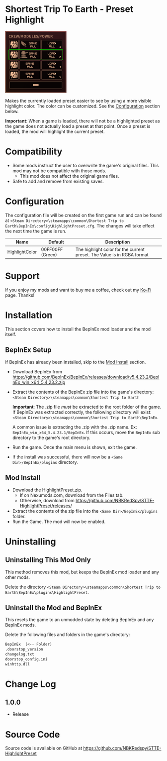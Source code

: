 # Shortest Trip To Earth - Preset Highlight

![thumbnail icon](media/thumbnail.png)

Makes the currently loaded preset easier to see by using a more visible highlight color.
The color can be customized.  See the [Configuration](#configuration) section below.

**Important**: When a game is loaded, there will not be a highlighted preset as the game does not actually load a preset at that point.  Once a preset is loaded, the mod will highlight the current preset.

# Compatibility
* Some mods instruct the user to overwrite the game's original files.  This mod may not be compatible with those mods.
    * This mod does not affect the original game files.
* Safe to add and remove from existing saves.

# Configuration
The configuration file will be created on the first game run and can be found at `<Steam Directory>\steamapps\common\Shortest Trip to Earth\BepInEx\config\HighlightPreset.cfg`.  The changes will take effect the next time the game is run.

|Name|Default|Description|
|--|--|--|
|HighlightColor|00FF00FF (Green)|The highlight color for the current preset.  The Value is in RGBA format|

# Support
If you enjoy my mods and want to buy me a coffee, check out my [Ko-Fi](https://ko-fi.com/nbkredspy71915) page.
Thanks!

# Installation 

This section covers how to install the BepInEx mod loader and the mod itself.

## BepInEx Setup
If BepInEx has already been installed, skip to the [Mod Install](#mod-install) section.

* Download BepInEx from https://github.com/BepInEx/BepInEx/releases/download/v5.4.23.2/BepInEx_win_x64_5.4.23.2.zip
* Extract the contents of the BepInEx zip file into the game's directory:
```<Steam Directory>\steamapps\common\Shortest Trip to Earth```
    
    __Important__:  The .zip file *must* be extracted to the root folder of the game.  If BepInEx was extracted correctly, the following directory will exist: ```<Steam Directory>\steamapps\common\Shortest Trip to Earth\BepInEx```.  

    A common issue is extracting the .zip with the .zip name.  Ex: ```BepInEx_win_x64_5.4.23.1/BepInEx```.  If this occurs, move the ```BepInEx``` sub directory to the game's root directory.

* Run the game.  Once the main menu is shown, exit the game.  
* If the install was successful, there will now be a ```<Game Dir>/BepInEx/plugins``` directory.

## Mod Install
* Download the HighlightPreset.zip.  
    * If on Nexumods.com, download from the Files tab.
    * Otherwise, download from https://github.com/NBKRedSpy/STTE-HighlightPreset/releases/
* Extract the contents of the zip file into the ```<Game Dir>/BepInEx/plugins``` folder.
* Run the Game.  The mod will now be enabled.

# Uninstalling

## Uninstalling This Mod Only

This method removes this mod, but keeps the BepInEx mod loader and any other mods.

Delete the directory ```<Steam Directory>\steamapps\common\Shortest Trip to Earth\BepInEx\plugins\HighlightPreset```.

## Uninstall the Mod and BepInEx
This resets the game to an unmodded state by deleting BepInEx and any BepInEx mods.

Delete the following files and folders in the game's directory:
```
BepInEx  (<-- Folder)
.doorstop_version
changelog.txt
doorstop_config.ini
winhttp.dll
```

# Change Log 

## 1.0.0
* Release

# Source Code
Source code is available on GitHub at https://github.com/NBKRedspy/STTE-HighlightPreset
